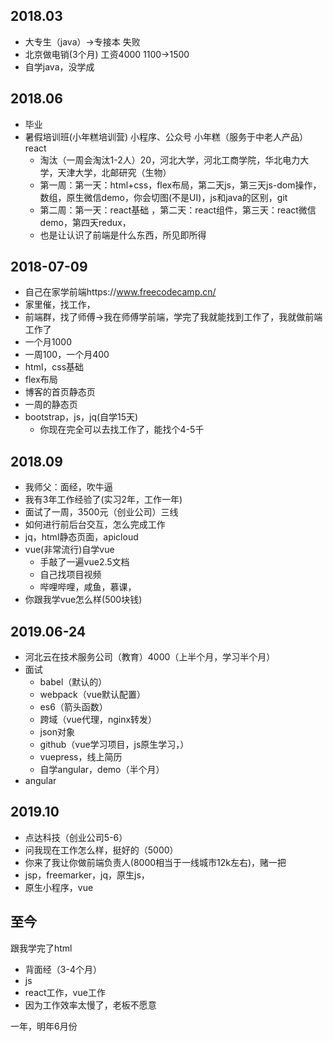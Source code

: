 ## 2018.03
* 大专生（java）->专接本   失败
* 北京做电销(3个月) 工资4000  1100->1500
* 自学java，没学成
## 2018.06
* 毕业
* 暑假培训班(小年糕培训营)  小程序、公众号  小年糕（服务于中老人产品） react
  * 淘汰（一周会淘汰1-2人）20，河北大学，河北工商学院，华北电力大学，天津大学，北邮研究（生物）
  * 第一周：第一天：html+css，flex布局，第二天js，第三天js-dom操作，数组，原生微信demo，你会切图(不是UI)，js和java的区别，git
  * 第二周：第一天：react基础 ，第二天：react组件，第三天：react微信demo，第四天redux，
  * 也是让认识了前端是什么东西，所见即所得
## 2018-07-09
* 自己在家学前端https://www.freecodecamp.cn/
* 家里催，找工作，
* 前端群，找了师傅->我在师傅学前端，学完了我就能找到工作了，我就做前端工作了
* 一个月1000
* 一周100，一个月400
* html，css基础
* flex布局
* 博客的首页静态页
* 一周的静态页
* bootstrap，js，jq(自学15天)
  * 你现在完全可以去找工作了，能找个4-5千
## 2018.09
* 我师父：面经，吹牛逼
* 我有3年工作经验了(实习2年，工作一年)
* 面试了一周，3500元（创业公司）三线
* 如何进行前后台交互，怎么完成工作
* jq，html静态页面，apicloud
* vue(非常流行)自学vue
  * 手敲了一遍vue2.5文档
  * 自己找项目视频
  * 哔哩哔哩，咸鱼，慕课，
* 你跟我学vue怎么样(500块钱)
## 2019.06-24
* 河北云在技术服务公司（教育）4000（上半个月，学习半个月）
* 面试
  * babel（默认的）
  * webpack（vue默认配置）
  * es6（箭头函数）
  * 跨域（vue代理，nginx转发）
  * json对象
  * github（vue学习项目，js原生学习，）
  * vuepress，线上简历
  * 自学angular，demo（半个月）
* angular 
## 2019.10
* 点达科技（创业公司5-6）
* 问我现在工作怎么样，挺好的（5000）
* 你来了我让你做前端负责人(8000相当于一线城市12k左右)，赌一把
* jsp，freemarker，jq，原生js，
* 原生小程序，vue
## 至今

跟我学完了html
* 背面经（3-4个月）
* js
* react工作，vue工作
* 因为工作效率太慢了，老板不愿意


一年，明年6月份